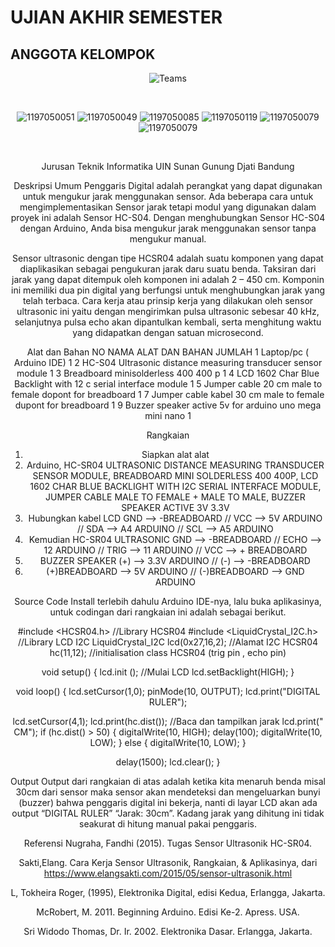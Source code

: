 # UJIAN AKHIR SEMESTER
## ANGGOTA KELOMPOK
<div align='center'>
 
![Teams](https://img.shields.io/badge/Anggota%20Kelompok-Kelompok%205-purple)
 
<br>
 
![1197050051](https://img.shields.io/badge/122-Rifky%20Zaini%20Faroj-blue)
![1197050049](https://img.shields.io/badge/123-Rifqi%20Syekhi%20Marsaputra-blue)
![1197050085](https://img.shields.io/badge/130-Salma%20Khoirunnisa-blue)
![1197050119](https://img.shields.io/badge/137-Sumitra%20Adriansyah-blue)
![1197050079](https://img.shields.io/badge/144-Youmil%20Akbar-blue)
![1197050079](https://img.shields.io/badge/147-Yuqa%20Sakif%20Ardiansyah-blue)
 
<br> 
 
Jurusan Teknik Informatika UIN Sunan Gunung Djati Bandung

Deskripsi Umum
Penggaris Digital adalah perangkat yang dapat digunakan untuk mengukur jarak menggunakan sensor. Ada beberapa cara untuk mengimplementasikan Sensor jarak tetapi modul yang digunakan dalam proyek ini adalah Sensor HC-S04. Dengan menghubungkan Sensor HC-S04 dengan Arduino, Anda bisa mengukur jarak menggunakan sensor tanpa mengukur manual.

Sensor ultrasonic dengan tipe HCSR04 adalah suatu komponen yang dapat diaplikasikan sebagai pengukuran jarak daru suatu benda. Taksiran dari jarak yang dapat ditempuk oleh komponen ini adalah 2 – 450 cm. Komponin ini memiliki dua pin digital yang berfungsi untuk menghubungkan jarak yang telah terbaca. Cara kerja atau prinsip kerja yang dilakukan oleh sensor ultrasonic ini yaitu dengan mengirimkan pulsa ultrasonic sebesar 40 kHz, selanjutnya pulsa echo akan dipantulkan kembali, serta menghitung waktu yang didapatkan dengan satuan microsecond. 


Alat dan Bahan
NO	NAMA ALAT DAN BAHAN	JUMLAH 
1	Laptop/pc ( Arduino IDE)	1
2	HC-S04 Ultrasonic distance measuring transducer sensor module 	1
3	Breadboard minisolderless 400 400 p	1
4	LCD 1602 Char Blue Backlight with 12 c serial interface module	1
5	Jumper cable 20 cm male to female dopont for breadboard	1
7	Jumper cable kabel 30 cm male to female dupont for breadboard 	1
9	Buzzer speaker active 5v for arduino uno mega mini nano	1

Rangkaian
1.	Siapkan alat alat 
2.	Arduino, HC-SR04 ULTRASONIC DISTANCE MEASURING TRANSDUCER SENSOR MODULE, BREADBOARD MINI SOLDERLESS 400 400P, LCD 1602 CHAR BLUE BACKLIGHT WITH I2C SERIAL INTERFACE MODULE, JUMPER CABLE MALE TO FEMALE + MALE TO MALE, BUZZER SPEAKER ACTIVE 3V 3.3V
3.	Hubungkan kabel LCD GND --> -BREADBOARD // VCC --> 5V ARDUINO // SDA --> A4 ARDUINO // SCL --> A5 ARDUINO
4.	Kemudian HC-SR04 ULTRASONIC GND --> -BREADBOARD // ECHO --> 12 ARDUINO // TRIG --> 11 ARDUINO // VCC --> + BREADBOARD
5.	BUZZER SPEAKER (+) --> 3.3V ARDUINO // (-) --> -BREADBOARD
6.	(+)BREADBOARD --> 5V ARDUINO // (-)BREADBOARD --> GND ARDUINO


Source Code
Install terlebih dahulu Arduino IDE-nya, lalu buka aplikasinya, untuk codingan dari rangkaian ini adalah sebagai berikut.

#include <HCSR04.h>                 //Library HCSR04
#include <LiquidCrystal_I2C.h>      //Library LCD I2C
LiquidCrystal_I2C lcd(0x27,16,2);   //Alamat I2C
HCSR04 hc(11,12);                   //initialisation class HCSR04 (trig pin , echo pin)

void setup() {
  lcd.init ();                      //Mulai LCD
  lcd.setBacklight(HIGH);
}

void loop() {
  lcd.setCursor(1,0);
  pinMode(10, OUTPUT);
  lcd.print("DIGITAL  RULER");

  lcd.setCursor(4,1);
  lcd.print(hc.dist());        	//Baca dan tampilkan jarak
  lcd.print(" CM");
  if (hc.dist() > 50) {
   digitalWrite(10, HIGH);
   delay(100);
   digitalWrite(10, LOW);
} else {
   digitalWrite(10, LOW);
}

  delay(1500);
  lcd.clear(); 
}

Output
Output dari rangkaian di atas adalah ketika kita menaruh benda misal 30cm dari sensor maka sensor akan mendeteksi dan mengeluarkan bunyi (buzzer) bahwa penggaris digital ini bekerja, nanti di layar LCD akan ada output “DIGITAL RULER” “Jarak: 30cm”. Kadang jarak yang dihitung ini tidak seakurat di hitung manual pakai penggaris.


Referensi
Nugraha, Fandhi (2015). Tugas Sensor Ultrasonik HC-SR04.

Sakti,Elang. Cara Kerja Sensor Ultrasonik, Rangkaian, & Aplikasinya, dari https://www.elangsakti.com/2015/05/sensor-ultrasonik.html

L, Tokheira Roger, (1995), Elektronika Digital, edisi Kedua, Erlangga, Jakarta.

McRobert, M. 2011. Beginning Arduino. Edisi Ke-2. Apress. USA.

Sri Widodo Thomas, Dr. Ir. 2002. Elektronika Dasar. Erlangga, Jakarta.
